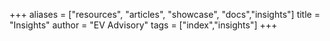+++
aliases = ["resources", "articles", "showcase", "docs","insights"]
title = "Insights"
author = "EV Advisory"
tags = ["index","insights"]
+++